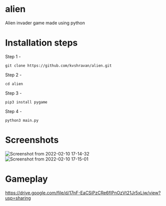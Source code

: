 # alien
Alien invader game made using python

# Installation steps
Step 1 -
```
git clone https://github.com/kvshravan/alien.git
```

Step 2 - 
```
cd alien
```
Step 3 - 
```
pip3 install pygame
```

Step 4 - 
```
python3 main.py
```
# Screenshots
![Screenshot from 2022-02-10 17-14-32](https://user-images.githubusercontent.com/39955163/153402531-0009223f-02cb-4b4f-aac5-90a01e6c0a80.png)
![Screenshot from 2022-02-10 17-15-01](https://user-images.githubusercontent.com/39955163/153402536-2a49d066-2b65-46ef-a8b0-1f293f61a4ad.png)

# Gameplay
https://drive.google.com/file/d/17nF-EaCSiPzCRe6fIPnOzVt21Jr5xLjw/view?usp=sharing
